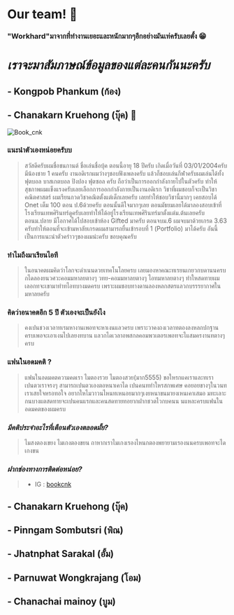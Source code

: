 # Our team! :wave:



### "Workhard"มาจากที่ทํางานเยอะและหนักมากๆอีกอย่างมันเท่ครับเลยตั้ง :grin:


# ***เราจะมาสัมภาษณ์ข้อมูลของแต่ละคนกันนะครับ***

## - Kongpob Phankum (ก้อง)


## - Chanakarn Kruehong (บุ๊ค) :orange_book:
![Book_cnk](../main/png/book_cnk_.jpg)

### แนะนําตัวเองหน่อยครับบ
> สวัสดีครับผมชื่อชนกานต์ ชื่อเล่นชื่อบุ้ค ตอนนี้อายุ 18 ปีครับ เกิดเมื่อวันที่ 03/01/2004ครับ มีน้องชาย 1 คนครับ งานอดิเรกผมว่างๆชอบฟังเพลงครับ แล้วก็ชอบเล่นกีฬาครับผมเล่นได้ทั้งฟุตบอล บาสเกตบอล ปิงปอง ฟุตซอล ครับ ถือว่าเป็นการออกกำลังกายไปในตัวครับ ทำให้สุขภาพผมแข็งแรงครับเลยเลือกการออกกำลังกายเป็นงานอดิเรก วิชาที่ผมชอบก็จะเป็นวิชาคณิตศาสตร์ ผมเรียนกวดวิชาคณิตตั้งแต่เด็กเลยครับ เลยทำให้ชอบวิชานี้มากๆ เคยสอบได้ Onet เต็ม 100 ตอน ป.6ด้วยครับ ตอนนั้นดีใจมากๆเลย ตอนมัธยมเลยได้มาลองสอบเข้าที่โรงเรียนเทพศิรินทร์ดูครับเลยทำให้ได้อยู่โรงเรียนเทพศิรินทร์มาตั้งแต่ม.ต้นเลยครับ ตอนม.ปลาย มีโอกาศได้ไปสอบเข้าห้อง Gifted มาครับ ตอนจบม.6 ผมจบมาด้วยเกรด 3.63 ครับทำให้ตอนที่จะเข้ามหาลัยเกรดผมสามารถยื่นเข้ารอบที่ 1 (Portfolio) มาได้ครับ อันนี้เป็นการแนะนำตัวคร่าวๆของผมน่ะครับ ขอบคุณครับ

### ทำไมถึงมาเรียนไอที 
> ในอนาคตผมคิดว่าโลกจะดำเนนดวยเทคโนโลยครบ เลยมองหาคณะทเรยนเกยวกบดานนครบ กไดลองยนวศวะคอมมหาลยตางๆ วทย-คอมมหาลยตางๆ ไอทมหาลยตางๆ 
ทำใหสดทายผมเลอกทจะเขามาทำทไอทบางมดครบ เพราะผมชอบทางดานลองหลกสตรแลวกบรรรยากาศในมหาลยครับ

###  คิดว่าอนาคตอีก 5 ปี ตัวเองจะเป็นยังไง 
> คงเปนชวงเวลาทเรมหางานเพอทจะหาเงนแลวครบ เพราะวาคงถงเวลาทตองลงหลกปกฐานครบเพอจะเอาเงนไปเลยงทบาน แลวกไดเวลาอพสกลคอมพวเตอรเพอทจะไแสมครงานทตางๆครบ

###  แฟนในอดมคติ ?
> แฟนในอดมคตความคดเรา ไมตองรวย ไมตองสวย(มาก5555) ขอใหรกแคเราและทเราเปนตวเราจรงๆ สามารถเปนตวเองตอหนาเคาได เปนคนททำใหรสกพเศษ คอยอยขางๆในวนทเราเสยใจหรอทอใจ อยากใหไมวาวนไหนทเหนอยมากๆเงยหนาขนมายงเหนเคาเสมอ มทะเลาะกนบางแตสดทายจะเปนคนแรกและคนสดทายทอยากฝากชวตไวกบคนน นแหละครบแฟนในอดมคตของผมครบ

### *มีคติประจําอะไรที่เตือนตัวเองตลอดมั้ย?*
> ไมสงตองเขยง ไมเกงตองขยน ถาหากเราไมเกงเรองไหนกตองพยายามเรองนนครบเพอทจะไดเกงขน

### *ฝากช่องทางการติดต่อหน่อย?*
> - IG : [bookcnk](https://www.instagram.com/book_cnk_/)


## - Chanakarn Kruehong (บุ๊ค)


## - Pinngam Sombutsri (พิณ)

## - Jhatnphat Sarakal (อั้ม)

## - Parnuwat Wongkrajang (โอม)

## - Chanachai mainoy (บูม)
